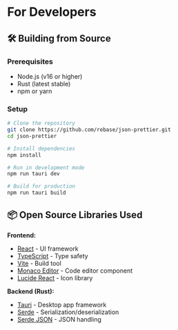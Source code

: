 # For Developers

## 🛠️ Building from Source

### Prerequisites

- Node.js (v16 or higher)
- Rust (latest stable)
- npm or yarn

### Setup

```bash
# Clone the repository
git clone https://github.com/rebase/json-prettier.git
cd json-prettier

# Install dependencies
npm install

# Run in development mode
npm run tauri dev

# Build for production
npm run tauri build
```

## 📦 Open Source Libraries Used

**Frontend:**

- [React](https://react.dev/) - UI framework
- [TypeScript](https://www.typescriptlang.org/) - Type safety
- [Vite](https://vitejs.dev/) - Build tool
- [Monaco Editor](https://microsoft.github.io/monaco-editor/) - Code editor component
- [Lucide React](https://lucide.dev/) - Icon library

**Backend (Rust):**

- [Tauri](https://tauri.app/) - Desktop app framework
- [Serde](https://serde.rs/) - Serialization/deserialization
- [Serde JSON](https://docs.rs/serde_json/) - JSON handling
